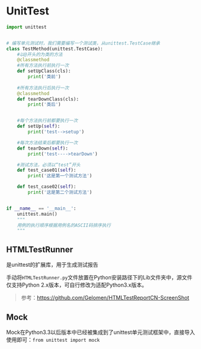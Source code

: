 # UnitTest

```python
import unittest


# 编写单元测试时，我们需要编写一个测试类，从unittest.TestCase继承
class TestMethod(unittest.TestCase):
    #以@开头的为类的方法
    @classmethod
    #所有方法执行前执行一次
    def setUpClass(cls):
        print('类前')
    
    #所有方法执行后执行一次
    @classmethod
    def tearDownClass(cls):
        print('类后')


    #每个方法执行前都要执行一次
    def setUp(self):
        print('test-->setup')

    #每次方法结束后都要执行一次
    def tearDown(self):
        print('test---->tearDown')

    #测试方法，必须以“test”开头
    def test_case01(self):
        print('这是第一个测试方法')

    def test_case02(self):
        print('这是第二个测试方法')


if __name__ == '__main__':
    unittest.main()
    """
    用例的执行顺序根据用例名的ASCII码排序执行
    """
```

## HTMLTestRunner

是unittest的扩展库，用于生成测试报告

手动将`HTMLTestRunner.py`文件放置在Python安装路径下的Lib文件夹中，源文件仅支持Python 2.x版本，可自行修改为适配Python3.x版本。

> 参考：<https://github.com/Gelomen/HTMLTestReportCN-ScreenShot>

## Mock

Mock在Python3.3以后版本中已经被集成到了unittest单元测试框架中，直接导入使用即可：`from unittest import mock`
